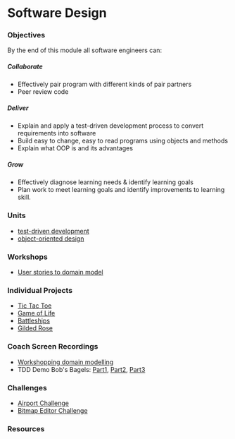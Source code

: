 # Software Design

### Objectives
By the end of this module all software engineers can:

##### Collaborate
  - Effectively pair program with different kinds of pair partners
  - Peer review code

##### Deliver
  - Explain and apply a test-driven development process to convert requirements into software
  - Build easy to change, easy to read programs using objects and methods
  - Explain what OOP is and its advantages

##### Grow
  - Effectively diagnose learning needs & identify learning goals
  - Plan work to meet learning goals and identify improvements to learning skill.

### Units

- [test-driven development](./units/tdd)
- [object-oriented design](./units/ood)

### Workshops

- [User stories to domain model](./workshops/user-stories-to-domain-model.md)

### Individual Projects
- [Tic Tac Toe](./projects/tic-tac-toe.md)
- [Game of Life](./projects/game-of-life.md)
- [Battleships](./projects/battleships.md)
- [Gilded Rose](https://github.com/digital-futures-academy/GildedRose-Refactoring-Kata)

### Coach Screen Recordings
- [Workshopping domain modelling](https://youtu.be/ZjlM-Jyaa98)
- TDD Demo Bob's Bagels: [Part1](https://youtu.be/D0msL3cG5UQ), [Part2](https://youtu.be/yhT36Rb9gM0), [Part3](https://youtu.be/m3-Jyob5SO8)

### Challenges
- [Airport Challenge](https://github.com/digital-futures-academy/airport-challenge)
- [Bitmap Editor Challenge](https://github.com/digital-futures-academy/bitmap-editor-challenge)

### Resources
